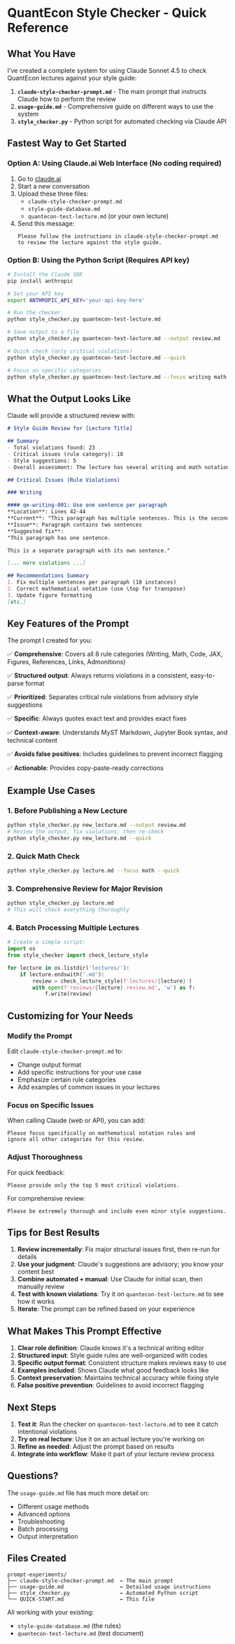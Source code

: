 # QuantEcon Style Checker - Quick Reference

## What You Have

I've created a complete system for using Claude Sonnet 4.5 to check QuantEcon lectures against your style guide:

1. **`claude-style-checker-prompt.md`** - The main prompt that instructs Claude how to perform the review
2. **`usage-guide.md`** - Comprehensive guide on different ways to use the system
3. **`style_checker.py`** - Python script for automated checking via Claude API

## Fastest Way to Get Started

### Option A: Using Claude.ai Web Interface (No coding required)

1. Go to [claude.ai](https://claude.ai)
2. Start a new conversation
3. Upload these three files:
   - `claude-style-checker-prompt.md`
   - `style-guide-database.md`
   - `quantecon-test-lecture.md` (or your own lecture)
4. Send this message:
   ```
   Please follow the instructions in claude-style-checker-prompt.md 
   to review the lecture against the style guide.
   ```

### Option B: Using the Python Script (Requires API key)

```bash
# Install the Claude SDK
pip install anthropic

# Set your API key
export ANTHROPIC_API_KEY='your-api-key-here'

# Run the checker
python style_checker.py quantecon-test-lecture.md

# Save output to a file
python style_checker.py quantecon-test-lecture.md --output review.md

# Quick check (only critical violations)
python style_checker.py quantecon-test-lecture.md --quick

# Focus on specific categories
python style_checker.py quantecon-test-lecture.md --focus writing math
```

## What the Output Looks Like

Claude will provide a structured review with:

```markdown
# Style Guide Review for [Lecture Title]

## Summary
- Total violations found: 23
- Critical issues (rule category): 18
- Style suggestions: 5
- Overall assessment: The lecture has several writing and math notation violations...

## Critical Issues (Rule Violations)

### Writing

#### qe-writing-001: Use one sentence per paragraph
**Location**: Lines 42-44
**Current**: "This paragraph has multiple sentences. This is the second one."
**Issue**: Paragraph contains two sentences
**Suggested fix**: 
"This paragraph has one sentence.

This is a separate paragraph with its own sentence."

[... more violations ...]

## Recommendations Summary
1. Fix multiple sentences per paragraph (18 instances)
2. Correct mathematical notation (use \top for transpose)
3. Update figure formatting
[etc.]
```

## Key Features of the Prompt

The prompt I created for you:

✅ **Comprehensive**: Covers all 8 rule categories (Writing, Math, Code, JAX, Figures, References, Links, Admonitions)

✅ **Structured output**: Always returns violations in a consistent, easy-to-parse format

✅ **Prioritized**: Separates critical rule violations from advisory style suggestions

✅ **Specific**: Always quotes exact text and provides exact fixes

✅ **Context-aware**: Understands MyST Markdown, Jupyter Book syntax, and technical content

✅ **Avoids false positives**: Includes guidelines to prevent incorrect flagging

✅ **Actionable**: Provides copy-paste-ready corrections

## Example Use Cases

### 1. Before Publishing a New Lecture
```bash
python style_checker.py new_lecture.md --output review.md
# Review the output, fix violations, then re-check
python style_checker.py new_lecture.md --quick
```

### 2. Quick Math Check
```bash
python style_checker.py lecture.md --focus math --quick
```

### 3. Comprehensive Review for Major Revision
```bash
python style_checker.py lecture.md
# This will check everything thoroughly
```

### 4. Batch Processing Multiple Lectures
```python
# Create a simple script:
import os
from style_checker import check_lecture_style

for lecture in os.listdir('lectures/'):
    if lecture.endswith('.md'):
        review = check_lecture_style(f'lectures/{lecture}')
        with open(f'reviews/{lecture}.review.md', 'w') as f:
            f.write(review)
```

## Customizing for Your Needs

### Modify the Prompt
Edit `claude-style-checker-prompt.md` to:
- Change output format
- Add specific instructions for your use case
- Emphasize certain rule categories
- Add examples of common issues in your lectures

### Focus on Specific Issues
When calling Claude (web or API), you can add:
```
Please focus specifically on mathematical notation rules and 
ignore all other categories for this review.
```

### Adjust Thoroughness
For quick feedback:
```
Please provide only the top 5 most critical violations.
```

For comprehensive review:
```
Please be extremely thorough and include even minor style suggestions.
```

## Tips for Best Results

1. **Review incrementally**: Fix major structural issues first, then re-run for details
2. **Use your judgment**: Claude's suggestions are advisory; you know your content best
3. **Combine automated + manual**: Use Claude for initial scan, then manually review
4. **Test with known violations**: Try it on `quantecon-test-lecture.md` to see how it works
5. **Iterate**: The prompt can be refined based on your experience

## What Makes This Prompt Effective

1. **Clear role definition**: Claude knows it's a technical writing editor
2. **Structured input**: Style guide rules are well-organized with codes
3. **Specific output format**: Consistent structure makes reviews easy to use
4. **Examples included**: Shows Claude what good feedback looks like
5. **Context preservation**: Maintains technical accuracy while fixing style
6. **False positive prevention**: Guidelines to avoid incorrect flagging

## Next Steps

1. **Test it**: Run the checker on `quantecon-test-lecture.md` to see it catch intentional violations
2. **Try on real lecture**: Use it on an actual lecture you're working on
3. **Refine as needed**: Adjust the prompt based on results
4. **Integrate into workflow**: Make it part of your lecture review process

## Questions?

The `usage-guide.md` file has much more detail on:
- Different usage methods
- Advanced options
- Troubleshooting
- Batch processing
- Output interpretation

## Files Created

```
prompt-experiments/
├── claude-style-checker-prompt.md  ← The main prompt
├── usage-guide.md                  ← Detailed usage instructions
├── style_checker.py                ← Automated Python script
└── QUICK-START.md                  ← This file
```

All working with your existing:
- `style-guide-database.md` (the rules)
- `quantecon-test-lecture.md` (test document)
